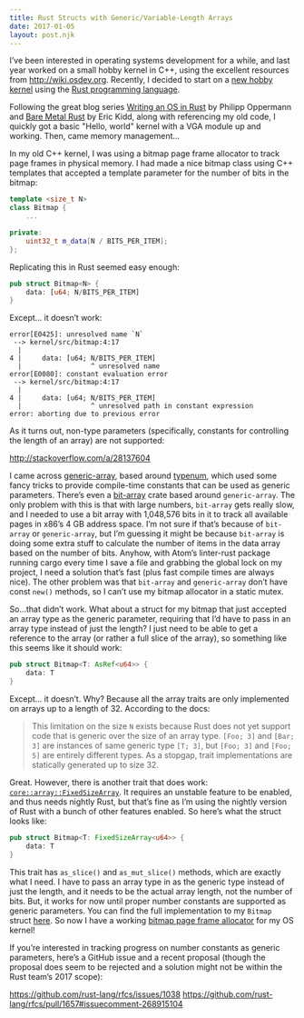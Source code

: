 ```yaml
---
title: Rust Structs with Generic/Variable-Length Arrays
date: 2017-01-05
layout: post.njk
---
```


I’ve been interested in operating systems development for a while, and last year worked on a small hobby kernel in C++, using the excellent resources from http://wiki.osdev.org. Recently, I decided to start on a [new hobby kernel](https://github.com/iBeliever/osdev) using the [Rust programming language](https://github.com/iBeliever/osdev).

Following the great blog series [Writing an OS in Rust](http://os.phil-opp.com/) by Philipp Oppermann and [Bare Metal Rust](http://www.randomhacks.net/bare-metal-rust/) by Eric Kidd, along with referencing my old code, I quickly got a basic "Hello, world" kernel with a VGA module up and working. Then, came memory management...

In my old C++ kernel, I was using a bitmap page frame allocator to track page frames in physical memory. I had made a nice bitmap class using C++ templates that accepted a template parameter for the number of bits in the bitmap:

``` cpp
template <size_t N>
class Bitmap {
    ...

private:
    uint32_t m_data[N / BITS_PER_ITEM];
};
```

Replicating this in Rust seemed easy enough:

``` rust
pub struct Bitmap<N> {
    data: [u64; N/BITS_PER_ITEM]
}
```

Except... it doesn’t work:

```
error[E0425]: unresolved name `N`
 --> kernel/src/bitmap:4:17
  |
4 |     data: [u64; N/BITS_PER_ITEM]
  |                 ^ unresolved name
error[E0080]: constant evaluation error
 --> kernel/src/bitmap:4:17
  |
4 |     data: [u64; N/BITS_PER_ITEM]
  |                 ^ unresolved path in constant expression
error: aborting due to previous error
```

As it turns out, non-type parameters (specifically, constants for controlling the length of an array) are not supported:

http://stackoverflow.com/a/28137604

I came across [generic-array](https://github.com/fizyk20/generic-array), based around [typenum](https://github.com/paholg/typenum), which used some fancy tricks to provide compile-time constants that can be used as generic parameters. There’s even a [bit-array](https://crates.io/crates/bit-array) crate based around `generic-array`. The only problem with this is that with large numbers, `bit-array` gets really slow, and I needed to use a bit array with 1,048,576 bits in it to track all available pages in x86’s 4 GB address space. I’m not sure if that’s because of `bit-array` or `generic-array`, but I’m guessing it might be because `bit-array` is doing some extra stuff to calculate the number of items in the data array based on the number of bits. Anyhow, with Atom’s linter-rust package running cargo every time I save a file and grabbing the global lock on my project, I need a solution that’s fast (plus fast compile times are always nice). The other problem was that `bit-array` and `generic-array` don’t have const `new()` methods, so I can’t use my bitmap allocator in a static mutex.

So...that didn’t work. What about a struct for my bitmap that just accepted an array type as the generic parameter, requiring that I’d have to pass in an array type instead of just the length? I just need to be able to get a reference to the array (or rather a full slice of the array), so something like this seems like it should work:

``` rust
pub struct Bitmap<T: AsRef<u64>> {
    data: T
}
```

Except... it doesn’t. Why? Because all the array traits are only implemented on arrays up to a length of 32. According to the docs:

> This limitation on the size `N` exists because Rust does not yet support code that is generic over the size of an array type. `[Foo; 3]` and `[Bar; 3]` are instances of same generic type `[T; 3]`, but `[Foo; 3]` and `[Foo; 5]` are entirely different types. As a stopgap, trait implementations are statically generated up to size 32.

Great. However, there is another trait that does work: [`core::array::FixedSizeArray`](https://doc.rust-lang.org/nightly/core/array/trait.FixedSizeArray.html). It requires an unstable feature to be enabled, and thus needs nightly Rust, but that’s fine as I’m using the nightly version of Rust with a bunch of other features enabled. So here’s what the struct looks like:

``` rust
pub struct Bitmap<T: FixedSizeArray<u64>> {
    data: T
}
```

This trait has `as_slice()` and `as_mut_slice()` methods, which are exactly what I need. I have to pass an array type in as the generic type instead of just the length, and it needs to be the actual array length, not the number of bits. But, it works for now until proper number constants are supported as generic parameters. You can find the full implementation to my `Bitmap` struct [here](https://github.com/iBeliever/osdev/blob/master/kernel/src/bitmap.rs). So now I have a working [bitmap page frame allocator](https://github.com/iBeliever/osdev/blob/master/kernel/src/arch/x86_64/mem/pmm.rs) for my OS kernel!

If you’re interested in tracking progress on number constants as generic parameters, here’s a GitHub issue and a recent proposal (though the proposal does seem to be rejected and a solution might not be within the Rust team’s 2017 scope):

https://github.com/rust-lang/rfcs/issues/1038
https://github.com/rust-lang/rfcs/pull/1657#issuecomment-268915104
